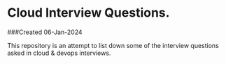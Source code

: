 # Cloud Interview Questions.
###Created 06-Jan-2024

This repository is an attempt to list down some of the interview questions asked in cloud &amp; devops interviews.
